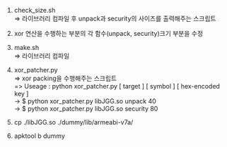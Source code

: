 1. check_size.sh  
	=> 라이브러리 컴파일 후 unpack과 security의 사이즈를 출력해주는 스크립트

2. xor 연산을 수행하는 부분의 각 함수(unpack, security)크기 부분을 수정

3. make.sh  
	=> 라이브러리 컴파일

4. xor_patcher.py  
	=> xor packing을 수행해주는 스크립트  
	=> Useage : python xor_patcher.py [ target ] [ symbol ] [ hex-encoded key ]  
	-> $ python xor_patcher.py libJGG.so unpack 40  
	-> $ python xor_patcher.py libJGG.so security 80  

5. cp ./libJGG.so ./dummy/lib/armeabi-v7a/

6. apktool b dummy
